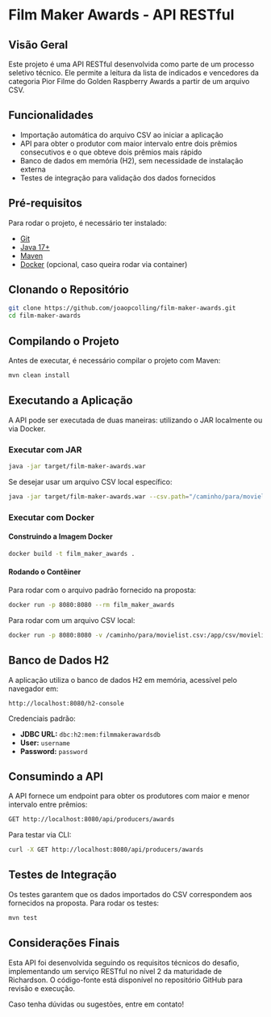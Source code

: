 # Film Maker Awards - API RESTful

## Visão Geral
Este projeto é uma API RESTful desenvolvida como parte de um processo seletivo técnico. Ele permite a leitura da lista de indicados e vencedores da categoria Pior Filme do Golden Raspberry Awards a partir de um arquivo CSV.

## Funcionalidades
- Importação automática do arquivo CSV ao iniciar a aplicação
- API para obter o produtor com maior intervalo entre dois prêmios consecutivos e o que obteve dois prêmios mais rápido
- Banco de dados em memória (H2), sem necessidade de instalação externa
- Testes de integração para validação dos dados fornecidos

## Pré-requisitos
Para rodar o projeto, é necessário ter instalado:
- [Git](https://git-scm.com/)
- [Java 17+](https://adoptium.net/)
- [Maven](https://maven.apache.org/)
- [Docker](https://www.docker.com/) (opcional, caso queira rodar via container)

## Clonando o Repositório
```sh
git clone https://github.com/joaopcolling/film-maker-awards.git
cd film-maker-awards
```

## Compilando o Projeto
Antes de executar, é necessário compilar o projeto com Maven:
```sh
mvn clean install
```

## Executando a Aplicação
A API pode ser executada de duas maneiras: utilizando o JAR localmente ou via Docker.

### Executar com JAR
```sh
java -jar target/film-maker-awards.war
```

Se desejar usar um arquivo CSV local específico:
```sh
java -jar target/film-maker-awards.war --csv.path="/caminho/para/movielist.csv"
```

### Executar com Docker
#### Construindo a Imagem Docker
```sh
docker build -t film_maker_awards .
```

#### Rodando o Contêiner
Para rodar com o arquivo padrão fornecido na proposta:
```sh
docker run -p 8080:8080 --rm film_maker_awards
```

Para rodar com um arquivo CSV local:
```sh
docker run -p 8080:8080 -v /caminho/para/movielist.csv:/app/csv/movielist.csv --rm film_maker_awards --csv.path=/app/csv/movielist.csv
```

## Banco de Dados H2
A aplicação utiliza o banco de dados H2 em memória, acessível pelo navegador em:
```
http://localhost:8080/h2-console
```
Credenciais padrão:
- **JDBC URL:** `dbc:h2:mem:filmmakerawardsdb`
- **User:** `username`
- **Password:** `password`

## Consumindo a API
A API fornece um endpoint para obter os produtores com maior e menor intervalo entre prêmios:
```sh
GET http://localhost:8080/api/producers/awards
```
Para testar via CLI:
```sh
curl -X GET http://localhost:8080/api/producers/awards
```

## Testes de Integração
Os testes garantem que os dados importados do CSV correspondem aos fornecidos na proposta. Para rodar os testes:
```sh
mvn test
```

## Considerações Finais
Esta API foi desenvolvida seguindo os requisitos técnicos do desafio, implementando um serviço RESTful no nível 2 da maturidade de Richardson. O código-fonte está disponível no repositório GitHub para revisão e execução.

Caso tenha dúvidas ou sugestões, entre em contato!
